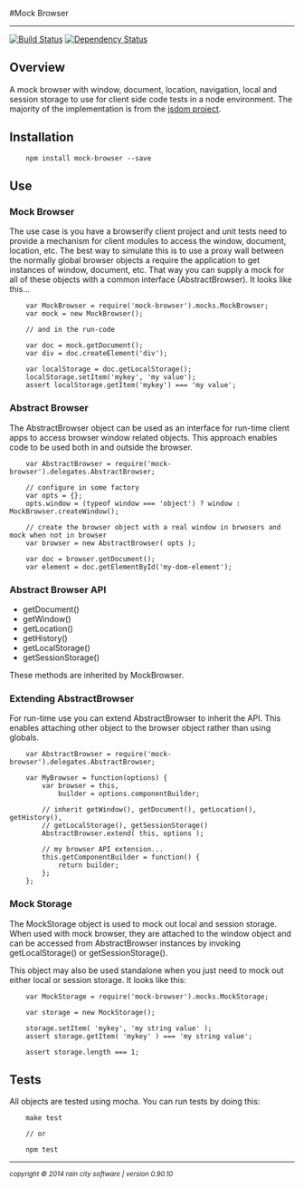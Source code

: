 #Mock Browser
- - -

[![Build Status](https://travis-ci.org/darrylwest/mock-browser.svg?branch=master)](https://travis-ci.org/darrylwest/mock-browser)
[![Dependency Status](https://david-dm.org/darrylwest/mock-browser.svg)](https://david-dm.org/darrylwest/mock-browser)

## Overview

A mock browser with window, document, location, navigation, local and session storage to use for client side code tests in a node environment.  The majority of the implementation is from the [jsdom project](https://github.com/tmpvar/jsdom).

## Installation

~~~
    npm install mock-browser --save
~~~

## Use

### Mock Browser

The use case is you have a browserify client project and unit tests need to provide a mechanism for client modules to access the window, document, location, etc.  The best way to simulate this is to use a proxy wall between the normally global browser objects a require the application to get instances of window, document, etc.  That way you can supply a mock for all of these objects with a common interface (AbstractBrowser).  It looks like this...

~~~
	var MockBrowser = require('mock-browser').mocks.MockBrowser;
	var mock = new MockBrowser();
    
    // and in the run-code
    
    var doc = mock.getDocument();
    var div = doc.createElement('div');
    
    var localStorage = doc.getLocalStorage();
    localStorage.setItem('mykey', 'my value');
    assert localStorage.getItem('mykey') === 'my value';
~~~

### Abstract Browser

The AbstractBrowser object can be used as an interface for run-time client apps to access browser window related objects.  This approach enables code to be used both in and outside the browser.

~~~
	var AbstractBrowser = require('mock-browser').delegates.AbstractBrowser;
    
	// configure in some factory
	var opts = {};
    opts.window = (typeof window === 'object') ? window : MockBrowser.createWindow();
    
    // create the browser object with a real window in brwosers and mock when not in browser
	var browser = new AbstractBrowser( opts );
    
    var doc = browser.getDocument();
    var element = doc.getElementById('my-dom-element');
~~~

### Abstract Browser API

* getDocument()
* getWindow()
* getLocation()
* getHistory()
* getLocalStorage()
* getSessionStorage()

These methods are inherited by MockBrowser.

### Extending AbstractBrowser

For run-time use you can extend AbstractBrowser to inherit the API.  This enables attaching other object to the browser object rather than using globals.

~~~
	var AbstractBrowser = require('mock-browser').delegates.AbstractBrowser;
    
    var MyBrowser = function(options) {
    	var browser = this,
        	builder = options.componentBuilder;
        
        // inherit getWindow(), getDocument(), getLocation(), getHistory(),
        // getLocalStorage(), getSessionStorage()
        AbstractBrowser.extend( this, options );
        
        // my browser API extension...
        this.getComponentBuilder = function() {
        	return builder;
        };
    };
~~~

### Mock Storage

The MockStorage object is used to mock out local and session storage.  When  used with mock browser, they are attached to the window object and can be accessed from AbstractBrowser instances by invoking getLocalStorage() or getSessionStorage().

This object may also be used standalone when you just need to mock out either local or session storage.  It looks like this:

~~~
	var MockStorage = require('mock-browser').mocks.MockStorage;
    
    var storage = new MockStorage();
    
    storage.setItem( 'mykey', 'my string value' );
    assert storage.getItem( 'mykey' ) === 'my string value';
    
    assert storage.length === 1;
~~~

## Tests

All objects are tested using mocha.  You can run tests by doing this:

~~~
	make test
    
    // or
    
    npm test
~~~

- - -
<p><small><em>copyright © 2014 rain city software | version 0.90.10</em></small></p>
